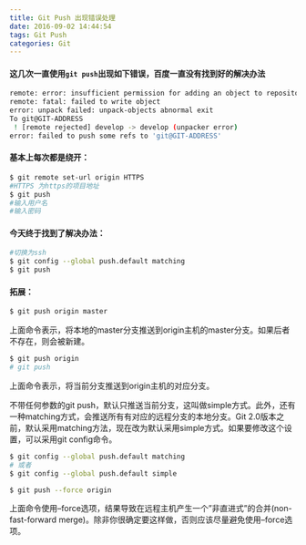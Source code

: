 ```yaml
---
title: Git Push 出现错误处理
date: 2016-09-02 14:44:54
tags: Git Push
categories: Git
---
```



#### 这几次一直使用`git push`出现如下错误，百度一直没有找到好的解决办法
```bash
remote: error: insufficient permission for adding an object to repository database ./objects
remote: fatal: failed to write object
error: unpack failed: unpack-objects abnormal exit
To git@GIT-ADDRESS
 ! [remote rejected] develop -> develop (unpacker error)
error: failed to push some refs to 'git@GIT-ADDRESS'
```
#### 基本上每次都是绕开：
```bash
$ git remote set-url origin HTTPS
#HTTPS 为https的项目地址
$ git push
#输入用户名
#输入密码
```

#### 今天终于找到了解决办法：
```bash
#切换为ssh
$ git config --global push.default matching
$ git push
```

#### 拓展：

```bash
$ git push origin master
```
上面命令表示，将本地的master分支推送到origin主机的master分支。如果后者不存在，则会被新建。

```bash
$ git push origin
# git push
```
上面命令表示，将当前分支推送到origin主机的对应分支。

不带任何参数的git push，默认只推送当前分支，这叫做simple方式。此外，还有一种matching方式，会推送所有有对应的远程分支的本地分支。Git 2.0版本之前，默认采用matching方法，现在改为默认采用simple方式。如果要修改这个设置，可以采用git config命令。

```bash
$ git config --global push.default matching
# 或者
$ git config --global push.default simple
```

```bash
$ git push --force origin
```

上面命令使用–force选项，结果导致在远程主机产生一个”非直进式”的合并(non-fast-forward merge)。除非你很确定要这样做，否则应该尽量避免使用–force选项。
